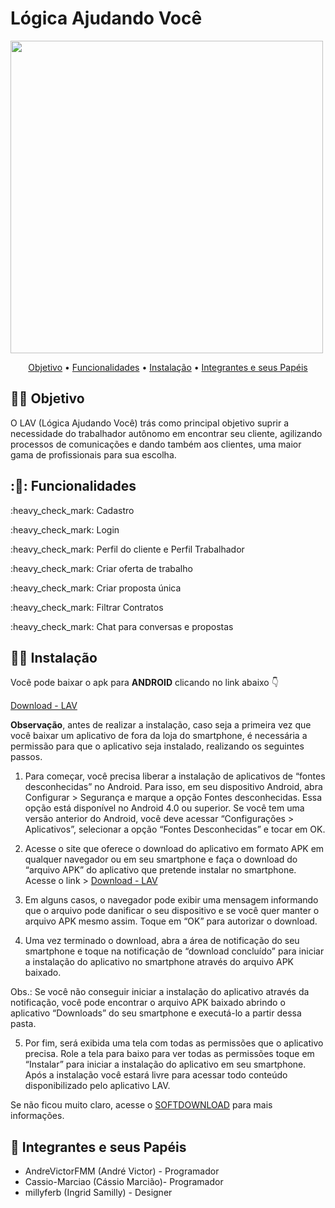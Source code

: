 # Lógica Ajudando Você

<img src="https://user-images.githubusercontent.com/61757442/100412268-87dc3180-304a-11eb-9442-2e447fd1d333.png" height=500 width=500>


<p align="center">
 <a href="#dog-objetivo">Objetivo</a> •
 <a href="#dog-funcionalidades">Funcionalidades</a> • 
 <a href="#cat-instalação">Instalação</a> • 
 <a href="#dog-integrantes-e-seus-papéis">Integrantes e seus Papéis</a> 
</p>


## 👷‍♂️ Objetivo

O LAV (Lógica Ajudando Você) trás como principal objetivo suprir a necessidade do trabalhador autônomo em encontrar seu cliente, agilizando processos de comunicações e dando também aos clientes, uma maior gama de profissionais para sua escolha.


## :🤵: Funcionalidades
<p>:heavy_check_mark: Cadastro</p>
<p>:heavy_check_mark: Login</p>
<p>:heavy_check_mark: Perfil do cliente e Perfil Trabalhador</p>
<p>:heavy_check_mark: Criar oferta de trabalho</p>
<p>:heavy_check_mark: Criar proposta única</p>
<p>:heavy_check_mark: Filtrar Contratos</p>
<p>:heavy_check_mark: Chat para conversas e propostas</p>


## 👷‍♂️ Instalação

Você pode baixar o apk para **ANDROID** clicando no link abaixo 👇

[Download - LAV](https://drive.google.com/file/d/1t1F8vRKM7ejEW3WSWk86s5ELKD6lqSyk/view?usp=sharing)

**Observação**, antes de realizar a instalação, caso seja a primeira vez que você baixar um aplicativo de fora da loja do smartphone, é necessária a permissão para que o aplicativo seja instalado, realizando os seguintes passos.

1. Para começar, você precisa liberar a instalação de aplicativos de “fontes desconhecidas” no Android. Para isso, em seu dispositivo Android, abra Configurar > Segurança e marque a opção Fontes desconhecidas.
Essa opção está disponível no Android 4.0 ou superior. Se você tem uma versão anterior do Android, você deve acessar “Configurações > Aplicativos”, selecionar a opção “Fontes Desconhecidas” e tocar em OK.

2. Acesse o site que oferece o download do aplicativo em formato APK em qualquer navegador ou em seu smartphone e faça o download do “arquivo APK” do aplicativo que pretende instalar no smartphone. Acesse o link > [Download - LAV](https://drive.google.com/file/d/1t1F8vRKM7ejEW3WSWk86s5ELKD6lqSyk/view?usp=sharing)

3. Em alguns casos, o navegador pode exibir uma mensagem informando que o arquivo pode danificar o seu dispositivo e se você quer manter o arquivo APK mesmo assim. Toque em “OK” para autorizar o download.

4. Uma vez terminado o download, abra a área de notificação do seu smartphone e toque na notificação de “download concluído” para iniciar a instalação do aplicativo no smartphone através do arquivo APK baixado.

Obs.: Se você não conseguir iniciar a instalação do aplicativo através da notificação, você pode encontrar o arquivo APK baixado abrindo o aplicativo “Downloads” do seu smartphone e executá-lo a partir dessa pasta.

5. Por fim, será exibida uma tela com todas as permissões que o aplicativo precisa. Role a tela para baixo para ver todas as permissões toque em “Instalar” para iniciar a instalação do aplicativo em seu smartphone. Após a instalação você estará livre para acessar todo conteúdo disponibilizado pelo aplicativo LAV.

Se não ficou muito claro, acesse o [SOFTDOWNLOAD](https://www.softdownload.com.br/como-instalar-aplicativos-apk-android.html) para mais informações.


## 🤵 Integrantes e seus Papéis
<ul>
  <li>AndreVictorFMM (André Victor) - Programador</il>
  <li>Cassio-Marciao (Cássio Marcião)- Programador</il>
  <li>millyferb (Ingrid Samilly) - Designer</il>
